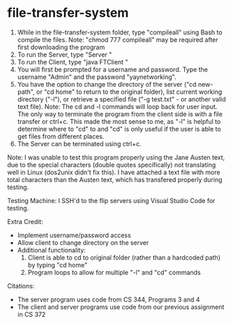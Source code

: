 # file-transfer-system
1. While in the file-transfer-system folder, type "compileall" using Bash to compile the files.
    Note: "chmod 777 compileall" may be required after first downloading the program
2. To run the Server, type "Server <PORT>"
3. To run the Client, type "java FTClient <HOST> <PORT>"
4. You will first be prompted for a username and password. Type the username "Admin" and the password "yaynetworking".
5. You have the option to change the directory of the server ("cd new-path", or "cd home" to return to the original folder), list current working directory ("-l"), 
    or retrieve a specified file ("-g test.txt" - or another valid text file).
    Note: The cd and -l commands will loop back for user input. The only way to terminate the program from the client side is with a file transfer or ctrl+c. 
    This made the most sense to me, as "-l" is helpful to determine where to "cd" to and "cd" is only useful if the user is able to get files from different places.
6. The Server can be terminated using ctrl+c.

Note: I was unable to test this program properly using the Jane Austen text, due to the special characters (double quotes specifically) not translating well in Linux (dos2unix didn't fix this).
    I have attached a text file with more total characters than the Austen text, which has transfered properly during testing.

Testing Machine: I SSH'd to the flip servers using Visual Studio Code for testing.

Extra Credit:
* Implement username/password access
* Allow client to change directory on the server
* Additional functionality: 
    1. Client is able to cd to original folder (rather than a hardcoded path) by typing "cd home"
    2. Program loops to allow for multiple "-l" and "cd" commands

Citations: 
* The server program uses code from CS 344, Programs 3 and 4
* The client and server programs use code from our previous assignment in CS 372
